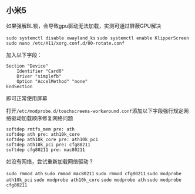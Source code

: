 ## 小米5
如果强解BL锁，会导致gpu驱动无法加载，实测可通过屏蔽GPU解决

`sudo systemctl disable xwayland_ks`
`sudo systemctl enable KlipperScreen`
`sudo nano /etc/X11/xorg.conf.d/00-rotate.conf`

加入以下字段：

    Section "Device"
        Identifier "Card0"
        Driver "simplefb"
        Option "AccelMethod" "none"
    EndSection

即可正常使用屏幕


打开`/etc/modprobe.d/touchscreens-workaround.conf`添加以下字段强行规定网络驱动加载顺序修复网络问题

    softdep rmtfs_mem pre: ath
    softdep ath pre: ath10k_core
    softdep ath10k_core pre: ath10k_pci
    softdep ath10k_pci pre: cfg80211
    softdep cfg80211 pre: mac80211



如没有网络，尝试重新加载网络驱动 ?

`sudo rmmod ath`
`sudo rmmod mac80211`
`sudo rmmod cfg80211`
`sudo modprobe ath10k_pci`
`sudo modprobe ath10k_core`
`sudo modprobe ath`
`sudo modprobe cfg80211`

